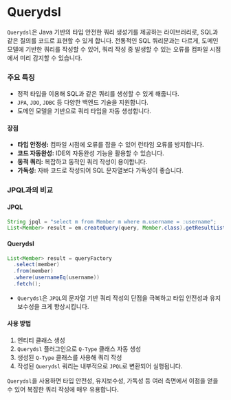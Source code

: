 # Querydsl

`Querydsl`은 Java 기반의 타입 안전한 쿼리 생성기를 제공하는 라이브러리로, SQL과 같은 질의를 코드로 표현할 수 있게 합니다.
전통적인 SQL 쿼리문과는 다르게, 도메인 모델에 기반한 쿼리를 작성할 수 있어, 쿼리 작성 중 발생할 수 있는 오류를 컴파일 시점에서 미리 감지할 수 있습니다.

### 주요 특징

- 정적 타입을 이용해 SQL과 같은 쿼리를 생성할 수 있게 해줍니다.
- `JPA`, `JDO`, `JDBC` 등 다양한 백엔드 기술을 지원합니다.
- 도메인 모델을 기반으로 쿼리 타입을 자동 생성합니다.

#### 장점

- **타입 안정성:** 컴파일 시점에 오류를 잡을 수 있어 런타임 오류를 방지합니다.
- **코드 자동완성:** IDE의 자동완성 기능을 활용할 수 있습니다.
- **동적 쿼리:** 복잡하고 동적인 쿼리 작성이 용이합니다.
- **가독성:** 자바 코드로 작성되어 SQL 문자열보다 가독성이 좋습니다.

### JPQL과의 비교

#### JPQL

```java
String jpql = "select m from Member m where m.username = :username";
List<Member> result = em.createQuery(query, Member.class).getResultList();
```

#### Querydsl

```java
List<Member> result = queryFactory
  .select(member)
  .from(member)
  .where(usernameEq(username))
  .fetch();
```

- `Querydsl`은 `JPQL`의 문자열 기반 쿼리 작성의 단점을 극복하고 타입 안전성과 유지보수성을 크게 향상시킵니다.

#### 사용 방법

1. 엔티티 클래스 생성
2. `Querydsl` 플러그인으로 `Q-Type` 클래스 자동 생성
3. 생성된 `Q-Type` 클래스를 사용해 쿼리 작성
4. 작성된 `Querydsl` 쿼리는 내부적으로 `JPQL`로 변환되어 실행됩니다.

`Querydsl`을 사용하면 타입 안전성, 유지보수성, 가독성 등 여러 측면에서 이점을 얻을 수 있어 복잡한 쿼리 작성에 매우 유용합니다.
